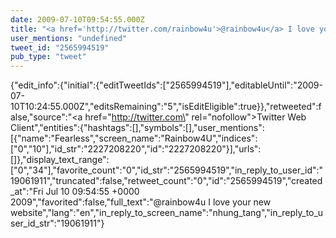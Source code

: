 ```yaml
---
date: 2009-07-10T09:54:55.000Z
title: "<a href='http://twitter.com/rainbow4u'>@rainbow4u</a> I love your new website″"
user_mentions: "undefined"
tweet_id: "2565994519"
pub_type: "tweet"
---
```

{"edit_info":{"initial":{"editTweetIds":["2565994519"],"editableUntil":"2009-07-10T10:24:55.000Z","editsRemaining":"5","isEditEligible":true}},"retweeted":false,"source":"<a href=\"http://twitter.com\" rel=\"nofollow\">Twitter Web Client</a>","entities":{"hashtags":[],"symbols":[],"user_mentions":[{"name":"Fearless","screen_name":"Rainbow4U","indices":["0","10"],"id_str":"2227208220","id":"2227208220"}],"urls":[]},"display_text_range":["0","34"],"favorite_count":"0","id_str":"2565994519","in_reply_to_user_id":"19061911","truncated":false,"retweet_count":"0","id":"2565994519","created_at":"Fri Jul 10 09:54:55 +0000 2009","favorited":false,"full_text":"@rainbow4u I love your new website","lang":"en","in_reply_to_screen_name":"nhung_tang","in_reply_to_user_id_str":"19061911"}
